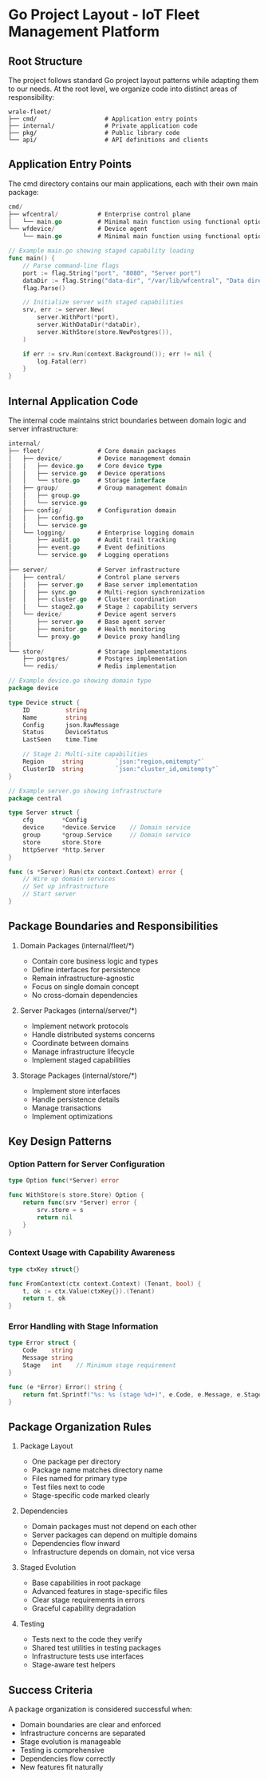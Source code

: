 # Go Project Layout - IoT Fleet Management Platform

## Root Structure

The project follows standard Go project layout patterns while adapting them to our needs. At the root level, we organize code into distinct areas of responsibility:

```
wrale-fleet/
├── cmd/                   # Application entry points
├── internal/              # Private application code
├── pkg/                   # Public library code
└── api/                   # API definitions and clients
```

## Application Entry Points

The cmd directory contains our main applications, each with their own main package:

```go
cmd/
├── wfcentral/           # Enterprise control plane
│   └── main.go          # Minimal main function using functional options
└── wfdevice/            # Device agent
    └── main.go          # Minimal main function using functional options

// Example main.go showing staged capability loading
func main() {
    // Parse command-line flags
    port := flag.String("port", "8080", "Server port")
    dataDir := flag.String("data-dir", "/var/lib/wfcentral", "Data directory")
    flag.Parse()

    // Initialize server with staged capabilities
    srv, err := server.New(
        server.WithPort(*port),
        server.WithDataDir(*dataDir),
        server.WithStore(store.NewPostgres()),
    )

    if err := srv.Run(context.Background()); err != nil {
        log.Fatal(err)
    }
}
```

## Internal Application Code

The internal code maintains strict boundaries between domain logic and server infrastructure:

```go
internal/
├── fleet/               # Core domain packages
│   ├── device/          # Device management domain
│   │   ├── device.go    # Core device type
│   │   ├── service.go   # Device operations
│   │   └── store.go     # Storage interface
│   ├── group/           # Group management domain
│   │   ├── group.go
│   │   └── service.go
│   ├── config/          # Configuration domain
│   │   ├── config.go
│   │   └── service.go
│   └── logging/         # Enterprise logging domain
│       ├── audit.go     # Audit trail tracking
│       ├── event.go     # Event definitions
│       └── service.go   # Logging operations
│
├── server/              # Server infrastructure
│   ├── central/         # Control plane servers
│   │   ├── server.go    # Base server implementation
│   │   ├── sync.go      # Multi-region synchronization
│   │   ├── cluster.go   # Cluster coordination
│   │   └── stage2.go    # Stage 2 capability servers
│   └── device/          # Device agent servers
│       ├── server.go    # Base agent server
│       ├── monitor.go   # Health monitoring
│       └── proxy.go     # Device proxy handling
│
└── store/               # Storage implementations
    ├── postgres/        # Postgres implementation
    └── redis/           # Redis implementation

// Example device.go showing domain type
package device

type Device struct {
    ID          string
    Name        string
    Config      json.RawMessage
    Status      DeviceStatus
    LastSeen    time.Time

    // Stage 2: Multi-site capabilities
    Region     string         `json:"region,omitempty"`
    ClusterID  string         `json:"cluster_id,omitempty"`
}

// Example server.go showing infrastructure
package central

type Server struct {
    cfg        *Config
    device     *device.Service    // Domain service
    group      *group.Service     // Domain service
    store      store.Store
    httpServer *http.Server
}

func (s *Server) Run(ctx context.Context) error {
    // Wire up domain services
    // Set up infrastructure
    // Start server
}
```

## Package Boundaries and Responsibilities

1. Domain Packages (internal/fleet/*)
   - Contain core business logic and types
   - Define interfaces for persistence
   - Remain infrastructure-agnostic
   - Focus on single domain concept
   - No cross-domain dependencies

2. Server Packages (internal/server/*)
   - Implement network protocols
   - Handle distributed systems concerns
   - Coordinate between domains
   - Manage infrastructure lifecycle
   - Implement staged capabilities

3. Storage Packages (internal/store/*)
   - Implement store interfaces
   - Handle persistence details
   - Manage transactions
   - Implement optimizations

## Key Design Patterns

### Option Pattern for Server Configuration
```go
type Option func(*Server) error

func WithStore(s store.Store) Option {
    return func(srv *Server) error {
        srv.store = s
        return nil
    }
}
```

### Context Usage with Capability Awareness
```go
type ctxKey struct{}

func FromContext(ctx context.Context) (Tenant, bool) {
    t, ok := ctx.Value(ctxKey{}).(Tenant)
    return t, ok
}
```

### Error Handling with Stage Information
```go
type Error struct {
    Code    string
    Message string
    Stage   int    // Minimum stage requirement
}

func (e *Error) Error() string {
    return fmt.Sprintf("%s: %s (stage %d+)", e.Code, e.Message, e.Stage)
}
```

## Package Organization Rules

1. Package Layout
   - One package per directory
   - Package name matches directory name
   - Files named for primary type
   - Test files next to code
   - Stage-specific code marked clearly

2. Dependencies
   - Domain packages must not depend on each other
   - Server packages can depend on multiple domains
   - Dependencies flow inward
   - Infrastructure depends on domain, not vice versa

3. Staged Evolution
   - Base capabilities in root package
   - Advanced features in stage-specific files
   - Clear stage requirements in errors
   - Graceful capability degradation

4. Testing
   - Tests next to the code they verify
   - Shared test utilities in testing packages
   - Infrastructure tests use interfaces
   - Stage-aware test helpers

## Success Criteria

A package organization is considered successful when:
- Domain boundaries are clear and enforced
- Infrastructure concerns are separated
- Stage evolution is manageable
- Testing is comprehensive
- Dependencies flow correctly
- New features fit naturally
